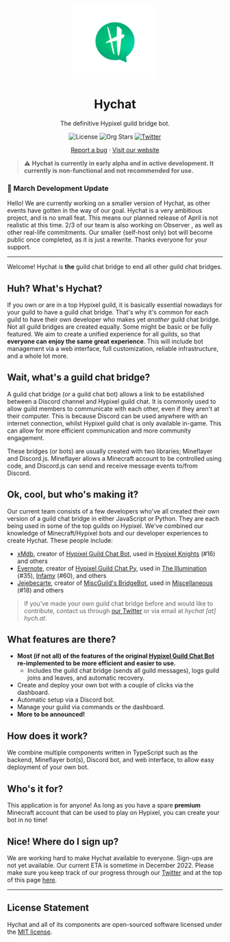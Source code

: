<br />
<p align="center">
  <a href="https://hych.at">
    <img src="https://raw.githubusercontent.com/hychat-mc/hychat/master/.github/assets/img/hychat-logo.png" alt="Hychat" width="200" height="170">
  </a>
</p>
  <h1 align="center">Hychat</h1>

  <p align="center">
    The definitive Hypixel guild bridge bot.
    <br />
<p align="center">
  <img alt="License" src="https://img.shields.io/github/license/hychat-mc/hychat?color=GREEN&style=for-the-badge">
  <img alt="Org Stars" src="https://img.shields.io/github/stars/hychat-mc?color=GREEN&style=for-the-badge">
  <a href="https://twitter.com/hychatmc"><img alt="Twitter" src="https://img.shields.io/twitter/follow/hychatmc?color=GREEN&style=for-the-badge"></a>
</p>

  <p align="center">
    <a href="https://github.com/hychat-mc/hychat/issues">Report a bug</a>
    ·
        <a href="https://hych.at">Visit our website</a>
  </p>

> ⚠️ **Hychat is currently in early alpha and in active development. It currently is non-functional and not recommended for use.**

### 🚨 March Development Update

Hello! We are currently working on a smaller version of Hychat, as other events have gotten in the way of our goal. Hychat is a very ambitious project, and is no small feat. This means our planned release of April is not realistic at this time. 2/3 of our team is also working on Observer
, as well as other real-life commitments. Our smaller (self-host only) bot will become public once completed, as it is just a rewrite. Thanks everyone for your support.

<hr />

Welcome! Hychat is **the** guild chat bridge to end all other guild chat bridges.

## Huh? What's Hychat?

If you own or are in a top Hypixel guild, it is basically essential nowadays for your guild to have a guild chat bridge. That's why it's common for each guild to have their own developer who makes yet *another* guild chat bridge. Not all guild bridges are created equally. Some might be basic or be fully featured. We aim to create a unified experience for all guilds, so that **everyone can enjoy the same great experience**. This will include bot management via a web interface, full customization, reliable infrastructure, and a whole lot more.

## Wait, what's a guild chat bridge?

A guild chat bridge (or a guild chat bot) allows a link to be established between a Discord channel and Hypixel guild chat. It is commonly used to allow guild members to communicate with each other, even if they aren't at their computer. This is because Discord can be used anywhere with an internet connection, whilst Hypixel guild chat is only available in-game. This can allow for more efficient communication and more community engagement.

These bridges (or bots) are usually created with two libraries; Mineflayer and Discord.js. Mineflayer allows a Minecraft account to be controlled using code, and Discord.js can send and receive message events to/from Discord.

## Ok, cool, but who's making it?

Our current team consists of a few developers who've all created their own version of a guild chat bridge in either JavaScript or Python. They are each being used in some of the top guilds on Hypixel. We've combined our knowledge of Minecraft/Hypixel bots and our developer experiences to create Hychat. These people include:

- [xMdb](https://github.com/xMdb), creator of [Hypixel Guild Chat Bot](https://github.com/xMdb/hypixel-guild-chat-bot), used in [Hypixel Knights](https://discord.gg/hk) (#16) and others
- [Evernote](https://github.com/EvernoteMC), creator of [Hypixel Guild Chat Py](https://github.com/EvernoteMC/hypixel-guild-chat-py), used in [The Illumination](https://hypixel.net/guild/The%20Illumination/members) (#35), [Infamy](https://hypixel.net/threads/832779/) (#60), and others
- [Jejebecarte](https://github.com/Jejebecarte), creator of [MiscGuild's BridgeBot](https://github.com/MiscGuild/BridgeBot), used in [Miscellaneous](https://miscguild.xyz/) (#18) and others

> If you've made your own guild chat bridge before and would like to contribute, contact us through [our Twitter](https://twitter.com/hychatmc) or via email at *hychat [at] hych.at*.

## What features are there?

- **Most (if not all) of the features of the original [Hypixel Guild Chat Bot](https://github.com/xMdb/hypixel-guild-chat-bot) re-implemented to be more efficient and easier to use.**
  - Includes the guild chat bridge (sends all guild messages), logs guild joins and leaves, and automatic recovery.
- Create and deploy your own bot with a couple of clicks via the dashboard.
- Automatic setup via a Discord bot.
- Manage your guild via commands or the dashboard.
- **More to be announced!**

## How does it work?

We combine multiple components written in TypeScript such as the backend, Mineflayer bot(s), Discord bot, and web interface, to allow easy deployment of your own bot.

## Who's it for?

This application is for anyone! As long as you have a spare **premium** Minecraft account that can be used to play on Hypixel, you can create your bot in no time!

## Nice! Where do I sign up?

We are working hard to make Hychat available to everyone. Sign-ups are not yet available. Our current ETA is sometime in December 2022. Please make sure you keep track of our progress through our [Twitter](https://twitter.com/hychatmc) and at the top of this page [here](#hychat).

<hr />

## License Statement

Hychat and all of its components are open-sourced software licensed under the [MIT license](https://choosealicense.com/licenses/mit/).
